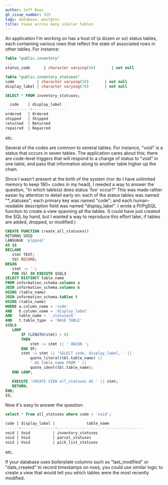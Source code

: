 ```yaml
---
author: Jeff Boes
gh_issue_number: 325
tags: database, postgres
title: Views across many similar tables
---
```


An application I'm working on has a host of (a dozen or so) status tables, each containing various rows that reflect the state of associated rows in other tables. For instance:

```sql
Table "public.inventory"
...
status_code      | character varying(50)       | not null

Table "public.inventory_statuses"
code          | character varying(50)       | not null
display_label | character varying(70)       | not null

SELECT * FROM inventory_statuses;

  code    | display_label
-----------+---------------
ordered   | Ordered
shipped   | Shipped
returned  | Returned
repaired  | Repaired
```
etc.

Several of the codes are common to several tables. For instance, "void" is a status that occurs in seven tables. The application cares about this; there are code-level triggers that will respond to a change of status to "void" in one table, and pass that information along to another table higher up the chain.

Since I wasn't present at the birth of the system (nor do I have unlimited memory to keep 180+ codes in my head), I needed a way to answer the question, "In which table(s) does status 'foo' occur?" This was made rather easier by attention to detail early on: each of the status tables was named "*_statuses"; each primary key was named "code"; and each human-readable description field was named "display_label". I wrote a Pl/PgSQL function to create a view spanning all the tables. (I could have just created the SQL by hand, but I wanted a way to reproduce this effort later, if tables are added, dropped, or modified.)

```sql
CREATE FUNCTION create_all_statuses()
RETURNS VOID
LANGUAGE 'plpgsql'
AS $$
DECLARE
   stmt TEXT;
   tbl RECORD;
BEGIN
   stmt := '';
   FOR tbl IN EXECUTE $SQL$
SELECT DISTINCT table_name
FROM information_schema.columns a
JOIN information_schema.columns b
USING (table_name)
JOIN information_schema.tables t
USING (table_name)
WHERE a.column_name = 'code'
AND   b.column_name = 'display_label'
AND   table_name ~ '_statuses$'
AND   t.table_type  = 'BASE TABLE'
$SQL$
   LOOP
       IF (LENGTH(stmt) > 0)
       THEN
           stmt := stmt || ' UNION ';
       END IF;
       stmt := stmt || 'SELECT code, display_label, ' ||
           quote_literal(tbl.table_name) ||
           ' AS table_name FROM ' ||
           quote_ident(tbl.table_name);
   END LOOP;

   EXECUTE 'CREATE VIEW all_statuses AS ' || stmt;
   RETURN;
END;
$$;
```

Now it's easy to answer the question:

```sql
select * from all_statuses where code = 'void';

code | display_label |              table_name
------+---------------+--------------------------------------
void | Void          | inventory_statuses
void | Void          | parcel_statuses
void | Void          | pick_list_statuses
```
etc.

If your database uses boilerplate columns such as "last_modified" or "date_created" to record timestamps on rows, you could use similar logic to create a view that would tell you which tables were the most recently modified.
